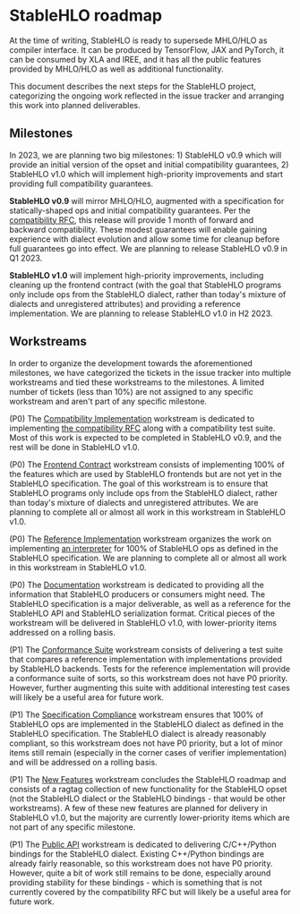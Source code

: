 # StableHLO roadmap

At the time of writing, StableHLO is ready to supersede MHLO/HLO as compiler
interface. It can be produced by TensorFlow, JAX and PyTorch, it can be consumed
by XLA and IREE, and it has all the public features provided by MHLO/HLO
as well as additional functionality.

This document describes the next steps for the StableHLO project, categorizing
the ongoing work reflected in the issue tracker and arranging this work into
planned deliverables.

## Milestones

In 2023, we are planning two big milestones: 1) StableHLO v0.9 which will
provide an initial version of the opset and initial compatibility
guarantees, 2) StableHLO v1.0 which will implement high-priority improvements
and start providing full compatibility guarantees.

**StableHLO v0.9** will mirror MHLO/HLO, augmented with a specification for
statically-shaped ops and initial compatibility guarantees. Per the
[compatibility RFC](https://github.com/openxla/stablehlo/blob/main/rfcs/20220912-compatibility.md),
this release will provide 1 month of forward and backward compatibility. These
modest guarantees will enable gaining experience with dialect evolution and
allow some time for cleanup before full guarantees go into effect. We are
planning to release StableHLO v0.9 in Q1 2023.

**StableHLO v1.0** will implement high-priority improvements, including
cleaning up the frontend contract (with the goal that StableHLO programs only
include ops from the StableHLO dialect, rather than today's mixture of dialects
and unregistered attributes) and providing a reference implementation. We are
planning to release StableHLO v1.0 in H2 2023.

## Workstreams

In order to organize the development towards the aforementioned milestones,
we have categorized the tickets in the issue tracker into multiple workstreams
and tied these workstreams to the milestones. A limited number of tickets
(less than 10%) are not assigned to any specific workstream and aren't part of
any specific milestone.

(P0) The
[Compatibility Implementation](https://github.com/orgs/openxla/projects/4)
workstream is dedicated to implementing
[the compatibility RFC](https://github.com/openxla/stablehlo/blob/main/rfcs/20220912-compatibility.md)
along with a compatibility test suite. Most of this work is expected to be
completed in StableHLO v0.9, and the rest will be done in StableHLO v1.0.

(P0) The
[Frontend Contract](https://github.com/orgs/openxla/projects/6) workstream
consists of implementing 100% of the features which are used by StableHLO
frontends but are not yet in the StableHLO specification. The goal of this
workstream is to ensure that StableHLO programs only include ops from the
StableHLO dialect, rather than today's mixture of dialects and unregistered
attributes. We are planning to complete all or almost all work in this
workstream in StableHLO v1.0.

(P0) The
[Reference Implementation](https://github.com/orgs/openxla/projects/7)
workstream organizes the work on implementing
[an interpreter](https://github.com/openxla/stablehlo/blob/main/docs/reference.md)
for 100% of StableHLO ops as defined in the StableHLO specification. We are
planning to complete all or almost all work in this workstream in
StableHLO v1.0.

(P0) The [Documentation](https://github.com/orgs/openxla/projects/12) workstream
is dedicated to providing all the information that StableHLO producers or
consumers might need. The StableHLO specification is a major deliverable, as
well as a reference for the StableHLO API and StableHLO serialization format.
Critical pieces of the workstream will be delivered in StableHLO v1.0, with
lower-priority items addressed on a rolling basis.

(P1) The [Conformance Suite](https://github.com/orgs/openxla/projects/8)
workstream consists of delivering a test suite that compares a reference
implementation with implementations provided by StableHLO backends. Tests for
the reference implementation will provide a conformance suite of sorts, so this
workstream does not have P0 priority. However, further augmenting this suite
with additional interesting test cases will likely be a useful area for future
work.

(P1) The
[Specification Compliance](https://github.com/orgs/openxla/projects/9)
workstream ensures that 100% of StableHLO ops are implemented in the StableHLO
dialect as defined in the StableHLO specification. The StableHLO dialect is
already reasonably compliant, so this workstream does not have P0 priority,
but a lot of minor items still remain (especially in the corner cases of
verifier implementation) and will be addressed on a rolling basis.

(P1) The [New Features](https://github.com/orgs/openxla/projects/10) workstream
concludes the StableHLO roadmap and consists of a ragtag collection of new
functionality for the StableHLO opset (not the StableHLO dialect or the
StableHLO bindings - that would be other workstreams). A few of these new
features are planned for delivery in StableHLO v1.0, but
the majority are currently lower-priority items which are not part of any
specific milestone.

(P1) The [Public API](https://github.com/orgs/openxla/projects/5) workstream is
dedicated to delivering C/C++/Python bindings for the StableHLO dialect.
Existing C++/Python bindings are already fairly reasonable, so this workstream
does not have P0 priority. However, quite a bit of work still remains to be
done, especially around providing stability for these bindings - which is
something that is not currently covered by the compatibility RFC but will
likely be a useful area for future work.
